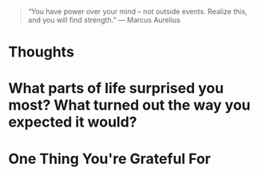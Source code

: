 
> “You have power over your mind – not outside events. Realize this, and you will find strength.” — Marcus Aurelius

# Thoughts

# What parts of life surprised you most? What turned out the way you expected it would?

# One Thing You're Grateful For

